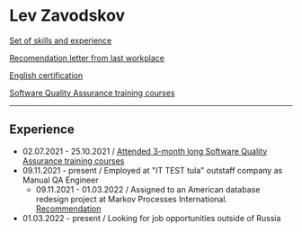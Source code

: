 # Lev Zavodskov

[Set of skills and experience](CV_Lev_Zavodskov_English.pdf)

[Recomendation letter from last workplace](LevRecommendationLetter.pdf)

[English certification](https://www.efset.org/cert/QqPVNG)

[Software Quality Assurance training courses](certificate.pdf)

---
## Experience

- 02.07.2021 - 25.10.2021 / [Attended 3-month long Software Quality Assurance training courses](certificate.pdf)
- 09.11.2021 - present / Employed at "IT TEST tula" outstaff company as Manual QA Engineer
  - 09.11.2021 - 01.03.2022 / Assigned to an American database redesign project at Markov Processes International. [Recommendation](LevRecommendationLetter.pdf)
- 01.03.2022 - present / Looking for job opportunities outside of Russia

